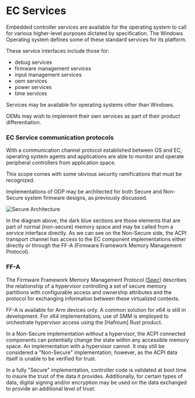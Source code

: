 # EC Services

Embedded controller services are available for the operating system to call for various higher-level purposes dictated by specification.
The Windows Operating system defines some of these standard services for its platform.

These service interfaces include those for:
- debug services
- firmware management services
- input management services
- oem services
- power services
- time services

Services may be available for operating systems other than Windows.

OEMs may wish to implement their own services as part of their product differentiation.

### EC Service communication protocols
With a communication channel protocol established between OS and EC, operating system agents and applications are able to monitor and operate peripheral controllers from application space.

This scope comes with some obvious security ramifications that must be recognized.

Implementations of ODP may be architected for both Secure and Non-Secure system firmware designs, as previously discussed.

![Secure Architecture](./images/image1.png)

In the diagram above, the dark blue sections are those elements that are part of normal (non-secure) memory space and may be called
from a service interface directly.  As we can see on the Non-Secure side, the ACPI transport channel has access to the EC component implementations either directly or through the FF-A (Firmware Framework Memory Management Protocol).

### FF-A
The Firmware Framework Memory Management Protocol [(Spec)](https://developer.arm.com/documentation/den0140/latest/)
describes the relationship of a hypervisor controlling a set of secure memory partitions with configurable access and ownership attributes and the protocol for exchanging information between these virtualized contexts.

FF-A is available for Arm devices only.  A common solution for x64 is still in development. For x64 implementations, use of SMM is employed to orchestrate hypervisor access using the [Hafnium] Rust product.

In a Non-Secure implementation _without_ a hypervisor, the ACPI connected components can potentially change the state within any accessible memory space.  An implementation with a hypervisor cannot.  It may still be considered a "Non-Secure" implementation, however, as the ACPI data itself is unable to be verified for trust.

In a fully "Secure" implementation, controller code is validated at boot time to insure the trust of the data it provides. Additionally, for certain types of data, digital signing and/or encryption may be used on the data exchanged to provide an additional level of trust.


